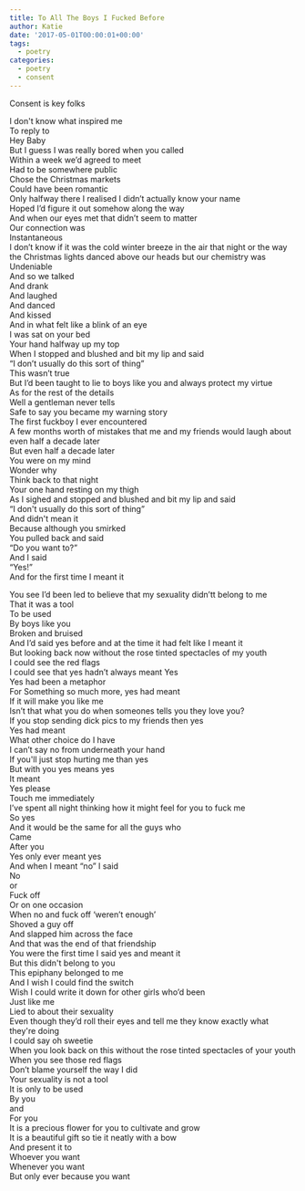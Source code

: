 ```yaml
---
title: To All The Boys I Fucked Before
author: Katie
date: '2017-05-01T00:00:01+00:00'
tags:
  - poetry
categories:
  - poetry
  - consent
---
```

 Consent is key folks 



<!--more-->



I don't know what inspired me\
To reply to\
Hey Baby\
But I guess I was really bored when you called\
Within a week we’d agreed to meet\
Had to be somewhere public\
Chose the Christmas markets\
Could have been romantic\
Only halfway there I realised I didn’t actually know your name\
Hoped I’d figure it out somehow along the way\
And when our eyes met that didn’t seem to matter\
Our connection was\
Instantaneous\
I don’t know if it was the cold winter breeze in the air that night or the way the Christmas lights danced above our heads but our chemistry was\
Undeniable\
And so we talked\
And drank\
And laughed\
And danced\
And kissed\
And in what felt like a blink of an eye\
I was sat on your bed\
Your hand halfway up my top\
When I stopped and blushed and bit my lip and said\
“I don’t usually do this sort of thing”\
This wasn’t true\
But I’d been taught to lie to boys like you and always protect my virtue\
As for the rest of the details\
Well a gentleman never tells\
Safe to say you became my warning story\
The first fuckboy I ever encountered\
A few months worth of mistakes that me and my friends would laugh about even half a decade later\
But even half a decade later\
You were on my mind\
Wonder why\
Think back to that night\
Your one hand resting on my thigh\
As I sighed and stopped and blushed and bit my lip and said\
“I don't usually do this sort of thing”\
And didn't mean it\
Because although you smirked\
You pulled back and said\
“Do you want to?”\
And I said\
“Yes!”\
And for the first time I meant it  

You see I’d been led to believe that my sexuality didn’tt belong to me\
That it was a tool\
To be used\
By boys like you\
Broken and bruised\
And I’d said yes before and at the time it had felt like I meant it\
But looking back now without the rose tinted spectacles of my youth\
I could see the red flags\
I could see that yes hadn’t always meant Yes\
Yes had been a metaphor\
For Something so much more, yes had meant\
If it will make you like me\
Isn’t that what you do when someones tells you they love you?\
If you stop sending dick pics to my friends then yes\
Yes had meant\
What other choice do I have\
I can’t say no from underneath your hand\
If you'll just stop hurting me than yes\
But with you yes means yes\
It meant\
Yes please\
Touch me immediately\
I’ve spent all night thinking how it might feel for you to fuck me\
So yes\
And it would be the same for all the guys who\
Came\
After you\
Yes only ever meant yes\
And when I meant “no” I said\
No\
or\
Fuck off\
Or on one occasion\
When no and fuck off ‘weren’t enough’\
Shoved a guy off\
And slapped him across the face\
And that was the end of that friendship\
You were the first time I said yes and meant it\
But this didn't belong to you\
This epiphany belonged to me\
And I wish I could find the switch\
Wish I could write it down for other girls who’d been\
Just like me\
Lied to about their sexuality\
Even though they’d roll their eyes and tell me they know exactly what they're doing\
I could say oh sweetie\
When you look back on this without the rose tinted spectacles of your youth\
When you see those red flags\
Don’t blame yourself the way I did\
Your sexuality is not a tool\
It is only to be used\
By you\
and\
For you\
It is a precious flower for you to cultivate and grow\
It is a beautiful gift so tie it neatly with a bow\
And present it to\
Whoever you want\
Whenever you want\
But only ever because you want

